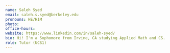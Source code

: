 ```yaml
---
name: Saleh Syed
email: saleh.s.syed@berkeley.edu
pronouns: HE/HIM
photo: 
office-hours: 
website: https://www.linkedin.com/in/saleh-syed/
bio: Hi! I'm a Sophomore from Irvine, CA studying Applied Math and CS. I like finding cool spots, talking over chai, playing new sports a single time, and cats.
role: Tutor (UCS1)
---
```

